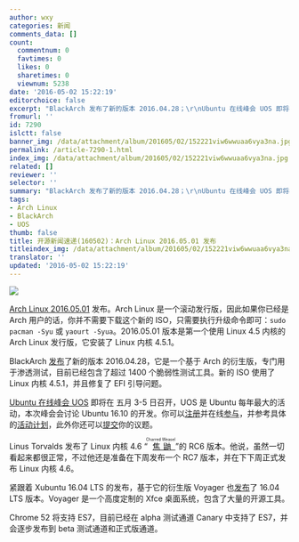 ```yaml
---
author: wxy
categories: 新闻
comments_data: []
count:
  commentnum: 0
  favtimes: 0
  likes: 0
  sharetimes: 0
  viewnum: 5238
date: '2016-05-02 15:22:19'
editorchoice: false
excerpt: "BlackArch 发布了新的版本 2016.04.28；\r\nUbuntu 在线峰会 UOS 即将在 五月 3-5 日召开"
fromurl: ''
id: 7290
islctt: false
banner_img: /data/attachment/album/201605/02/152221viw6wwuaa6vya3na.jpg
permalink: /article-7290-1.html
index_img: /data/attachment/album/201605/02/152221viw6wwuaa6vya3na.jpg
related: []
reviewer: ''
selector: ''
summary: "BlackArch 发布了新的版本 2016.04.28；\r\nUbuntu 在线峰会 UOS 即将在 五月 3-5 日召开"
tags:
- Arch Linux
- BlackArch
- UOS
thumb: false
title: 开源新闻速递(160502)：Arch Linux 2016.05.01 发布
titleindex_img: /data/attachment/album/201605/02/152221viw6wwuaa6vya3na.jpg
translator: ''
updated: '2016-05-02 15:22:19'
---
```


![](/data/attachment/album/201605/02/152221viw6wwuaa6vya3na.jpg)


[Arch Linux 2016.05.01](https://www.archlinux.org/download/) 发布。Arch Linux 是一个滚动发行版，因此如果你已经是 Arch 用户的话，你并不需要下载这个新的 ISO，只需要执行升级命令即可：`sudo pacman -Syu` 或 `yaourt -Syua`。2016.05.01 版本是第一个使用 Linux 4.5 内核的 Arch Linux 发行版，它安装了 Linux 内核 4.5.1。


BlackArch [发布](https://www.blackarch.org/blog.html)了新的版本 2016.04.28，它是一个基于 Arch 的衍生版，专门用于渗透测试，目前已经包含了超过 1400 个脆弱性测试工具。新的 ISO 使用了 Linux 内核 4.5.1，并且修复了 EFI 引导问题。


[Ubuntu 在线峰会 UOS](http://summit.ubuntu.com/) 即将在 五月 3-5 日召开，UOS 是 Ubuntu 每年最大的活动，本次峰会会讨论 Ubuntu 16.10 的开发。你可以[注册](http://summit.ubuntu.com/uos-1605/registration/)并在线[参与](http://summit.ubuntu.com/)，并参考具体的[活动计划](http://summit.ubuntu.com/uos-1605/)，此外你还可以[提交](http://summit.ubuntu.com/getinvolved/propose-a-session/)你的议题。


Linus Torvalds 发布了 Linux 内核 4.6 “<ruby> <a href="http://git.kernel.org/cgit/linux/kernel/git/torvalds/linux.git/commit/?id=04974df8049fc4240d22759a91e035082ccd18b4">  焦鼬 </a> <rp>  （ </rp> <rt>  Charred Weasel </rt> <rp>  ） </rp></ruby>”的 RC6 版本。他说，虽然一切看起来都很正常，不过他还是准备在下周发布一个 RC7 版本，并在下下周正式发布 Linux 内核 4.6。 


紧跟着 Xubuntu 16.04 LTS 的发布，基于它的衍生版 Voyager 也[发布](http://voyagerlive.org/index.php/live-voyager-16-04-lts/)了 16.04 LTS 版本。Voyager 是一个高度定制的 Xfce 桌面系统，包含了大量的开源工具。


Chrome 52 将支持 ES7，目前已经在 alpha 测试通道 Canary 中支持了 ES7，并会逐步发布到 beta 测试通道和正式版通道。